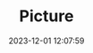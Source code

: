 ---
weight: 1
images:
- /images/edited/110.jpeg
title: Picture
date: 2023-12-01 12:07:59
tags: [luminarneo,work,ILCE-7M3,54.3,dog,couch]
---